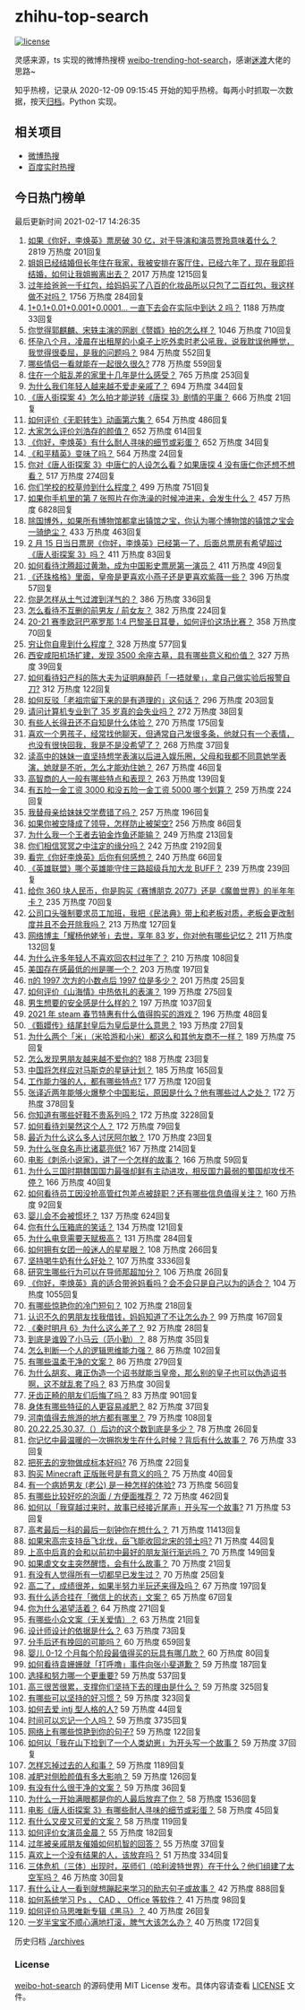 # zhihu-top-search

[![license](https://img.shields.io/github/license/Arrackisarookie/zhihu-top-search)](https://github.com/Arrackisarookie/zhihu-top-search/blob/master/LICENSE)

灵感来源，ts 实现的微博热搜榜 [weibo-trending-hot-search](https://github.com/justjavac/weibo-trending-hot-search)，感谢[迷渡](https://github.com/justjavac)大佬的思路~

知乎热榜，记录从 2020-12-09 09:15:45 开始的知乎热榜。每两小时抓取一次数据，按天[归档](./archives)。Python 实现。

## 相关项目
+ [微博热搜](https://github.com/Arrackisarookie/weibo-hot-search)
+ [百度实时热搜](https://github.com/Arrackisarookie/baidu-hot-search)

## 今日热门榜单

<!-- Rank Begin -->

最后更新时间 2021-02-17 14:26:35

1. [如果《你好，李焕英》票房破 30 亿，对于导演和演员贾玲意味着什么？](https://www.zhihu.com/question/444531706) 2819 万热度 201回复
1. [姐姐已经结婚但长年住在我家，我被安排在客厅住，已经六年了，现在我即将结婚，如何让我姐搬离出去？](https://www.zhihu.com/question/444278546) 2017 万热度 1215回复
1. [过年给爸爸一千红包，给妈妈买了八百的化妆品所以只包了二百红包，我这样做不对吗？](https://www.zhihu.com/question/444298288) 1756 万热度 284回复
1. [1+0.1+0.01+0.001+0.0001... 一直下去会在实际中到达 2 吗？](https://www.zhihu.com/question/444218811) 1188 万热度 33回复
1. [你觉得郭麒麟、宋轶主演的网剧《赘婿》拍的怎么样？](https://www.zhihu.com/question/444425031) 1046 万热度 710回复
1. [怀孕八个月，凌晨在出租屋的小桌子上吃外卖时老公吼我，说我耽误他睡觉，我觉得很委屈，是我的问题吗？](https://www.zhihu.com/question/423932098) 984 万热度 552回复
1. [哪些情侣一看就能在一起很久很久?](https://www.zhihu.com/question/309398217) 778 万热度 559回复
1. [住在一个脏乱差的家里十几年是什么感受？](https://www.zhihu.com/question/47639633) 765 万热度 253回复
1. [为什么我们年轻人越来越不爱走亲戚了？](https://www.zhihu.com/question/444422444) 694 万热度 344回复
1. [《唐人街探案 4》怎么拍才能逆转《唐探 3》剧情的平庸？](https://www.zhihu.com/question/444403589) 666 万热度 21回复
1. [如何评价《无职转生》动画第六集？](https://www.zhihu.com/question/443593387) 654 万热度 486回复
1. [大家怎么评价刘浩存的颜值？](https://www.zhihu.com/question/415082238) 652 万热度 614回复
1. [《你好，李焕英》有什么耐人寻味的细节或彩蛋？](https://www.zhihu.com/question/444182535) 652 万热度 34回复
1. [《和平精英》变味了吗？](https://www.zhihu.com/question/377129398) 564 万热度 24回复
1. [你对《唐人街探案 3》中唐仁的人设怎么看？如果唐探 4 没有唐仁你还想不想看？](https://www.zhihu.com/question/444402807) 517 万热度 274回复
1. [你们学校的校草帅到什么程度？](https://www.zhihu.com/question/290011743) 499 万热度 751回复
1. [如果你手机里的第 7 张照片在你洗澡的时候冲进来，会发生什么？](https://www.zhihu.com/question/405633395) 457 万热度 6828回复
1. [除国博外，如果所有博物馆都拿出镇馆之宝，你认为哪个博物馆的镇馆之宝会一骑绝尘？](https://www.zhihu.com/question/439459795) 433 万热度 463回复
1. [2 月 15 日当日票房《你好，李焕英》已经第一了，后面总票房有希望超过《唐人街探案 3》吗？](https://www.zhihu.com/question/444522426) 411 万热度 83回复
1. [如何看待沈腾超过黄渤，成为中国影史票房第一演员？](https://www.zhihu.com/question/444832316) 411 万热度 49回复
1. [《还珠格格》里面，皇帝是更喜欢小燕子还是更喜欢紫薇一些？](https://www.zhihu.com/question/39864864) 396 万热度 57回复
1. [你是怎样从土气过渡到洋气的？](https://www.zhihu.com/question/267705489) 386 万热度 336回复
1. [怎么看待不互删的前男友 / 前女友？](https://www.zhihu.com/question/429477321) 382 万热度 224回复
1. [20-21 赛季欧冠巴塞罗那 1:4 巴黎圣日耳曼，如何评价这场比赛？](https://www.zhihu.com/question/444811322) 358 万热度 70回复
1. [穷让你自卑到什么程度？](https://www.zhihu.com/question/53857945) 328 万热度 577回复
1. [西安咸阳机场扩建，发现 3500 余座古墓，具有哪些意义和价值？](https://www.zhihu.com/question/444692867) 327 万热度 39回复
1. [如何看待妇产科的陈大夫为证明麻醉药「一捂就晕」，拿自己做实验后报警自刀?](https://www.zhihu.com/question/444693829) 312 万热度 122回复
1. [如何反驳「老祖宗留下来的是有道理的」这句话？](https://www.zhihu.com/question/443549768) 296 万热度 203回复
1. [请问计算机专业到了 35 岁真的会失业吗？](https://www.zhihu.com/question/444397279) 272 万热度 38回复
1. [有些人长得丑还不自知是什么体验？](https://www.zhihu.com/question/357048642) 270 万热度 175回复
1. [喜欢一个男孩子，经常找他聊天，但通常自己发很多条，他就只有一个表情，也没有很快回我，我是不是没希望了？](https://www.zhihu.com/question/423885375) 268 万热度 37回复
1. [读高中的妹妹一直坚持想学表演以后进入娱乐圈，父母和我都不同意她学表演，她就是不听，怎么才能劝住她？](https://www.zhihu.com/question/444700451) 267 万热度 46回复
1. [高智商的人一般有哪些特点和表现？](https://www.zhihu.com/question/21897136) 263 万热度 139回复
1. [有五险一金工资 3000 和没五险一金工资 5000 哪个划算？](https://www.zhihu.com/question/440199672) 259 万热度 224回复
1. [我替母亲给妹妹交学费错了吗？](https://www.zhihu.com/question/444476120) 257 万热度 196回复
1. [如果你被空降成了领导，怎样防止被架空?](https://www.zhihu.com/question/58585512) 256 万热度 86回复
1. [为什么我一个王者去铂金炸鱼还能输？](https://www.zhihu.com/question/443558001) 249 万热度 213回复
1. [你们相信冥冥之中注定的缘分吗？](https://www.zhihu.com/question/322148297) 242 万热度 2192回复
1. [看完《你好李焕英》后你有何感想？](https://www.zhihu.com/question/441478426) 240 万热度 66回复
1. [《英雄联盟》哪个英雄能守住三路超级兵加大龙 BUFF？](https://www.zhihu.com/question/388623994) 239 万热度 239回复
1. [给你 360 块人民币，你是购买《赛博朋克 2077》还是《魔兽世界》的半年年卡？](https://www.zhihu.com/question/435938868) 235 万热度 70回复
1. [公司口头强制要求员工加班，我把《民法典》带上和老板对质，老板会更改制度并且不会开除我吗？](https://www.zhihu.com/question/444430837) 213 万热度 127回复
1. [网络博主「耀杨他姥爷」去世，享年 83 岁，你对他有哪些记忆？](https://www.zhihu.com/question/444700404) 211 万热度 132回复
1. [为什么许多年轻人不喜欢回农村过年了？](https://www.zhihu.com/question/443921785) 210 万热度 108回复
1. [美国存在感最低的州是哪一个？](https://www.zhihu.com/question/433421382) 203 万热度 197回复
1. [π的 1997 次方的小数点后 1997 位是多少？](https://www.zhihu.com/question/444207973) 201 万热度 25回复
1. [如何评价《山海情》中热依扎的表演？](https://www.zhihu.com/question/439511164) 199 万热度 275回复
1. [男生想要的安全感是什么样的？](https://www.zhihu.com/question/387187084) 197 万热度 1037回复
1. [2021 年 steam 春节特惠有什么值得购买的游戏？](https://www.zhihu.com/question/444038906) 196 万热度 48回复
1. [《甄嬛传》结尾封皇后为皇后是什么意思？](https://www.zhihu.com/question/440187489) 193 万热度 27回复
1. [为什么两个「米」（米哈游和小米）都这么和其他友商不一样？](https://www.zhihu.com/question/444047397) 189 万热度 75回复
1. [怎么发现男朋友越来越不爱你的?](https://www.zhihu.com/question/417775321) 188 万热度 23回复
1. [中国将怎样应对马斯克的星链计划？](https://www.zhihu.com/question/400636133) 185 万热度 165回复
1. [工作能力强的人，都有哪些特点?](https://www.zhihu.com/question/352545541) 177 万热度 120回复
1. [张译近两年能够火爆整个中国影坛，原因是什么？他有哪些过人之处？](https://www.zhihu.com/question/433569117) 172 万热度 378回复
1. [你知道有哪些好鞋不贵系列吗？](https://www.zhihu.com/question/293379554) 172 万热度 3228回复
1. [如何看待刘昊然这个人？](https://www.zhihu.com/question/440653826) 172 万热度 79回复
1. [最近为什么这么多人讨厌阿尔敏？](https://www.zhihu.com/question/444520431) 170 万热度 23回复
1. [为什么张良名声比诸葛亮低?](https://www.zhihu.com/question/265139463) 167 万热度 214回复
1. [电影《刺杀小说家》，讲了一个怎样的故事？](https://www.zhihu.com/question/444041345) 166 万热度 59回复
1. [为什么三国时期魏国国力最强却鲜有主动进攻，相反国力最弱的蜀国却攻伐不停？](https://www.zhihu.com/question/37034220) 166 万热度 40回复
1. [如何看待员工因没抢高管红包差点被辞职？还有哪些信息值得关注？](https://www.zhihu.com/question/444416590) 160 万热度 92回复
1. [婴儿会不会被惯坏？](https://www.zhihu.com/question/312543995) 137 万热度 624回复
1. [你有什么压箱底的笑话？](https://www.zhihu.com/question/434809137) 134 万热度 121回复
1. [为什么电竞需要天赋极高？](https://www.zhihu.com/question/438485421) 131 万热度 284回复
1. [如何拥有女团一般迷人的星星眼？](https://www.zhihu.com/question/431143857) 108 万热度 266回复
1. [坚持喝牛奶有什么好处？](https://www.zhihu.com/question/28325412) 107 万热度 3336回复
1. [研究生哪些行为可以在导师那超加分？](https://www.zhihu.com/question/443960725) 106 万热度 26回复
1. [《你好，李焕英》真的适合带爸妈看吗？会不会只是自己以为的适合？](https://www.zhihu.com/question/444136127) 104 万热度 1055回复
1. [有哪些惊艳你的冷门短句？](https://www.zhihu.com/question/371506951) 102 万热度 218回复
1. [认识不久的男朋友找我借钱，妈妈知道了不让怎么办？](https://www.zhihu.com/question/61523392) 99 万热度 167回复
1. [《秦时明月 6》为什么这么差了？](https://www.zhihu.com/question/442041713) 92 万热度 28回复
1. [到底是谁毁了小马云（范小勤）？](https://www.zhihu.com/question/443916863) 88 万热度 35回复
1. [怎么判断一个人的逻辑思维能力强？](https://www.zhihu.com/question/22998241) 86 万热度 102回复
1. [有哪些温柔干净的文案？](https://www.zhihu.com/question/359688714) 86 万热度 279回复
1. [为什么胡亥、雍正伪造一个诏书就能当皇帝，那么别的皇子也可以伪造诏书啊，这不就乱套了吗？](https://www.zhihu.com/question/443799152) 83 万热度 30回复
1. [牙齿正畸的朋友们后悔了吗？](https://www.zhihu.com/question/308980503) 83 万热度 901回复
1. [身体有哪些特征的人更容易减肥？](https://www.zhihu.com/question/443704448) 82 万热度 37回复
1. [河南值得去旅游的地方都有哪里？](https://www.zhihu.com/question/38192797) 79 万热度 108回复
1. [20.22.25.30.37.（）后边的这个数到底是多少？](https://www.zhihu.com/question/444440382) 78 万热度 26回复
1. [你记忆中最温暖的一次拥抱发生在什么时候？背后有什么故事？](https://www.zhihu.com/question/444394694) 76 万热度 33回复
1. [把死去的宠物做成标本好吗?](https://www.zhihu.com/question/444507603) 76 万热度 22回复
1. [购买 Minecraft 正版账号是有意义的吗？](https://www.zhihu.com/question/444106311) 75 万热度 40回复
1. [有一个病娇男友 (老公) 是一种怎样的体验?](https://www.zhihu.com/question/386851696) 73 万热度 56回复
1. [有哪些比较好吃的泡面 / 方便面推荐？](https://www.zhihu.com/question/264391396) 72 万热度 462回复
1. [如何以「我穿越过来时，故事已经接近尾声」开头写一个故事?](https://www.zhihu.com/question/433939659) 71 万热度 53回复
1. [高考最后一科的最后一刻钟你在想什么？](https://www.zhihu.com/question/62859821) 71 万热度 11413回复
1. [如果宋高宗支持岳飞北伐，岳飞能收回北宋的领土吗?](https://www.zhihu.com/question/444059876) 71 万热度 44回复
1. [上高中后真的会和以前初中最好的朋友渐行渐远吗？](https://www.zhihu.com/question/444286802) 70 万热度 149回复
1. [如果虐文女主突然醒悟，会有什么故事？](https://www.zhihu.com/question/440221628) 70 万热度 21回复
1. [有没有人觉得所有一切都早已发生过？](https://www.zhihu.com/question/444232215) 70 万热度 25回复
1. [高二了，成绩很差，如果半努力半玩还来得及吗？](https://www.zhihu.com/question/443977382) 67 万热度 197回复
1. [有什么适合挂在「微信上的状态」文案？](https://www.zhihu.com/question/442605862) 65 万热度 67回复
1. [你为什么渴望活着？](https://www.zhihu.com/question/444525851) 64 万热度 271回复
1. [有哪些小众文案（无关爱情）？](https://www.zhihu.com/question/442363578) 63 万热度 21回复
1. [设计师设计的依据是什么？](https://www.zhihu.com/question/410685402) 63 万热度 73回复
1. [分手后还有挽回的可能吗？](https://www.zhihu.com/question/312066012) 60 万热度 659回复
1. [婴儿 0-12 个月每个阶段最值得买的玩具有哪几款？](https://www.zhihu.com/question/35154130) 60 万热度 80回复
1. [如何看待袁姗姗就「打呼噜」事件向张小斐道歉？](https://www.zhihu.com/question/444533416) 59 万热度 187回复
1. [选择和努力哪一个更重要?](https://www.zhihu.com/question/437556115) 59 万热度 537回复
1. [高三很苦很累，支撑你们坚持下去的理由是什么？](https://www.zhihu.com/question/443362870) 59 万热度 325回复
1. [有哪些可以坚持的好习惯？](https://www.zhihu.com/question/435173747) 59 万热度 323回复
1. [如何去爱 intj 型人格的人?](https://www.zhihu.com/question/438219469) 59 万热度 44回复
1. [时间可以忘记一个人吗？](https://www.zhihu.com/question/439284542) 59 万热度 3735回复
1. [网络上有哪些惊艳到你的句子?](https://www.zhihu.com/question/435377262) 59 万热度 122回复
1. [如何以「我在山下捡到了一个人类幼崽」为开头写一个故事？](https://www.zhihu.com/question/442497261) 59 万热度 37回复
1. [怎样忘掉过去的人和事？](https://www.zhihu.com/question/437350997) 59 万热度 1189回复
1. [减肥对侧脸颜值有多大影响？](https://www.zhihu.com/question/68223529) 59 万热度 126回复
1. [有没有什么很干净的文案？](https://www.zhihu.com/question/442361063) 59 万热度 36回复
1. [为什么一开始满眼都是你的人最后放弃了你？](https://www.zhihu.com/question/437654996) 58 万热度 1536回复
1. [电影《唐人街探案 3》有哪些耐人寻味的细节或彩蛋？](https://www.zhihu.com/question/444120359) 58 万热度 45回复
1. [有什么又皮又可爱的文案？](https://www.zhihu.com/question/422507482) 58 万热度 119回复
1. [如何评价女演员金晨？](https://www.zhihu.com/question/41690160) 55 万热度 182回复
1. [过年被亲戚朋友催婚如何机智的回答？](https://www.zhihu.com/question/28064459) 55 万热度 37回复
1. [喜欢上一个没有结果的人，该放弃吗？](https://www.zhihu.com/question/443631248) 51 万热度 334回复
1. [三体危机（三体）出现时，巫师们（哈利波特世界）在干什么？他们组建了太空军吗？](https://www.zhihu.com/question/442956197) 46 万热度 30回复
1. [有什么让人一看到就想蹦起来学习的励志句子或故事？](https://www.zhihu.com/question/362150253) 42 万热度 888回复
1. [如何系统学习 Ps 、 CAD 、 Office 等软件？](https://www.zhihu.com/question/31573452) 41 万热度 98回复
1. [如何评价马思唯新专辑《黑马》？](https://www.zhihu.com/question/444304107) 40 万热度 26回复
1. [一岁半宝宝不顺心满地打滚，脾气大该怎么办？](https://www.zhihu.com/question/439118994) 40 万热度 172回复
<!-- Rank End -->

历史归档 [./archives](./archives)

### License

[weibo-hot-search](https://github.com/Arrackisarookie/zhihu-top-search) 的源码使用 MIT License 发布。具体内容请查看 [LICENSE](./LICENSE) 文件。
